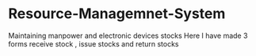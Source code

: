 # Resource-Managemnet-System
Maintaining manpower and electronic devices stocks
Here I have made  3 forms receive stock , issue stocks and return stocks

